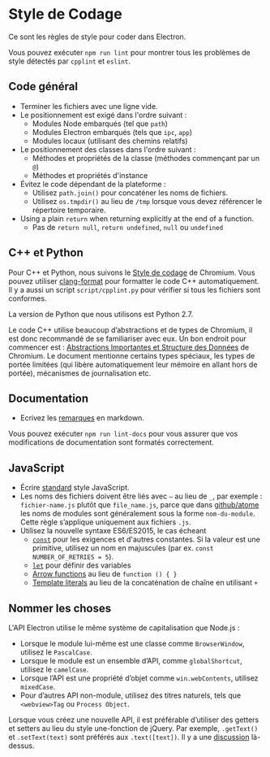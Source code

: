# Style de Codage

Ce sont les règles de style pour coder dans Electron.

Vous pouvez exécuter `npm run lint` pour montrer tous les problèmes de style détectés par `cpplint` et `eslint`.

## Code général

* Terminer les fichiers avec une ligne vide.
* Le positionnement est exigé dans l'ordre suivant :
  * Modules Node embarqués (tel que `path`)
  * Modules Electron embarqués (tels que `ipc`, `app`)
  * Modules locaux (utilisant des chemins relatifs)
* Le positionnement des classes dans l'ordre suivant :
  * Méthodes et propriétés de la classe (méthodes commençant par un `@`)
  * Méthodes et propriétés d'instance
* Évitez le code dépendant de la plateforme :
  * Utilisez `path.join()` pour concaténer les noms de fichiers.
  * Utilisez `os.tmpdir()` au lieu de `/tmp` lorsque vous devez référencer le répertoire temporaire.
* Using a plain `return` when returning explicitly at the end of a function.
  * Pas de `return null`, `return undefined`, `null` ou `undefined`

## C++ et Python

Pour C++ et Python, nous suivons le [Style de codage](https://chromium.googlesource.com/chromium/src/+/refs/heads/main/styleguide/styleguide.md) de Chromium. Vous pouvez utiliser [clang-format](clang-format.md) pour formatter le code C++ automatiquement. Il y a aussi un script `script/cpplint.py` pour vérifier si tous les fichiers sont conformes.

La version de Python que nous utilisons est Python 2.7.

Le code C++ utilise beaucoup d’abstractions et de types de Chromium, il est donc recommandé de se familiariser avec eux. Un bon endroit pour commencer est : [Abstractions Importantes et Structure des Données](https://www.chromium.org/developers/coding-style/important-abstractions-and-data-structures) de Chromium. Le document mentionne certains types spéciaux, les types de portée limitées (qui libère automatiquement leur mémoire en allant hors de portée), mécanismes de journalisation etc.

## Documentation

* Ecrivez les [remarques](https://github.com/remarkjs/remark) en markdown.

Vous pouvez exécuter `npm run lint-docs` pour vous assurer que vos modifications de documentation sont formatés correctement.

## JavaScript

* Écrire [standard](https://www.npmjs.com/package/standard) style JavaScript.
* Les noms des fichiers doivent être liés avec `–` au lieu de `_`, par exemple : `fichier-name.js` plutôt que `file_name.js`, parce que dans [github/atome](https://github.com/github/atom) les noms de modules sont généralement sous la forme `nom-du-module`. Cette règle s’applique uniquement aux fichiers `.js`.
* Utilisez la nouvelle syntaxe ES6/ES2015, le cas écheant
  * [`const`](https://developer.mozilla.org/en-US/docs/Web/JavaScript/Reference/Statements/const) pour les exigences et d'autres constantes.  Si la valeur est une primitive, utilisez un nom en majuscules (par ex. `const NUMBER_OF_RETRIES = 5`).
  * [`let`](https://developer.mozilla.org/en-US/docs/Web/JavaScript/Reference/Statements/let) pour définir des variables
  * [Arrow functions](https://developer.mozilla.org/en-US/docs/Web/JavaScript/Reference/Functions/Arrow_functions) au lieu de `function () { }`
  * [Template literals](https://developer.mozilla.org/en-US/docs/Web/JavaScript/Reference/Template_literals) au lieu de la concaténation de chaîne en utilisant `+`

## Nommer les choses

L'API Electron utilise le même système de capitalisation que Node.js :

* Lorsque le module lui-même est une classe comme `BrowserWindow`, utilisez le `PascalCase`.
* Lorsque le module est un ensemble d’API, comme `globalShortcut`, utilisez le `camelCase`.
* Lorsque l’API est une propriété d’objet comme `win.webContents`, utilisez `mixedCase`.
* Pour d’autres API non-module, utilisez des titres naturels, tels que `<webview>Tag` ou `Process Object`.

Lorsque vous créez une nouvelle API, il est préférable d’utiliser des getters et setters au lieu du style une-fonction de jQuery. Par exemple, `.getText()` et `.setText(text)` sont préférés aux `.text([text])`. Il y a une [discussion](https://github.com/electron/electron/issues/46) là-dessus.
